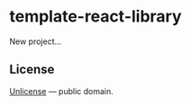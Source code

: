 # template-react-library

New project...



## License

[Unlicense](LICENSE) &mdash; public domain.

